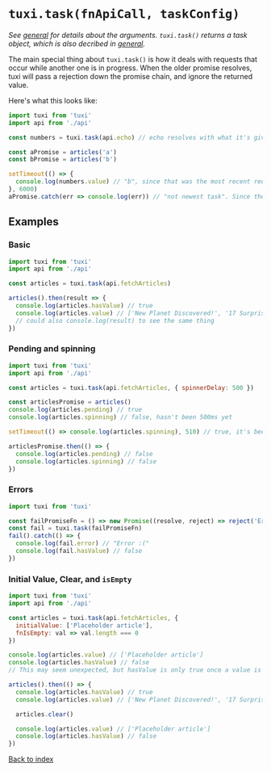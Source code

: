 # `tuxi.task(fnApiCall, taskConfig)`

_See [general](general.md) for details about the arguments. `tuxi.task()` returns a task object, which is also decribed in [general](general.md)._

The main special thing about `tuxi.task()` is how it deals with requests that occur while another one is in progress. When the older promise resolves, tuxi will pass a rejection down the promise chain, and ignore the returned value.

Here's what this looks like:

```js
import tuxi from 'tuxi'
import api from './api'

const numbers = tuxi.task(api.echo) // echo resolves with what it's given after 5 seconds.

const aPromise = articles('a')
const bPromise = articles('b')

setTimeout(() => {
  console.log(numbers.value) // "b", since that was the most recent request
}, 6000)
aPromise.catch(err => console.log(err)) // "not newest task". Since the "a" task was overrridden by the "b" task, the "a" promise is rejected.
```

## Examples

### Basic

```js
import tuxi from 'tuxi'
import api from './api'

const articles = tuxi.task(api.fetchArticles)

articles().then(result => {
  console.log(articles.hasValue) // true
  console.log(articles.value) // ['New Planet Discovered!', '17 Surprising Superfoods!', ...]
  // could also console.log(result) to see the same thing
})
```

### Pending and spinning

```js
import tuxi from 'tuxi'
import api from './api'

const articles = tuxi.task(api.fetchArticles, { spinnerDelay: 500 })

const articlesPromise = articles()
console.log(articles.pending) // true
console.log(articles.spinning) // false, hasn't been 500ms yet

setTimeout(() => console.log(articles.spinning), 510) // true, it's been more than 500ms. Pending will also still be true.

articlesPromise.then(() => {
  console.log(articles.pending) // false
  console.log(articles.spinning) // false
})
```

### Errors

```js
import tuxi from 'tuxi'

const failPromiseFn = () => new Promise((resolve, reject) => reject('Error :('))
const fail = tuxi.task(failPromiseFn)
fail().catch(() => {
  console.log(fail.error) // "Error :("
  console.log(fail.hasValue) // false
})
```

### Initial Value, Clear, and `isEmpty`

```js
import tuxi from 'tuxi'
import api from './api'

const articles = tuxi.task(api.fetchArticles, {
  initialValue: ['Placeholder article'],
  fnIsEmpty: val => val.length === 0
})

console.log(articles.value) // ['Placeholder article']
console.log(articles.hasValue) // false
// This may seem unexpected, but hasValue is only true once a value is actually fetched. If you think this shouldn't be the case, feel free to create an issue.

articles().then(() => {
  console.log(articles.hasValue) // true
  console.log(articles.value) // ['New Planet Discovered!', '17 Surprising Superfoods!', ...]

  articles.clear()

  console.log(articles.value) // ['Placeholder article']
  console.log(articles.hasValue) // false
})
```

[Back to index](readme.md)